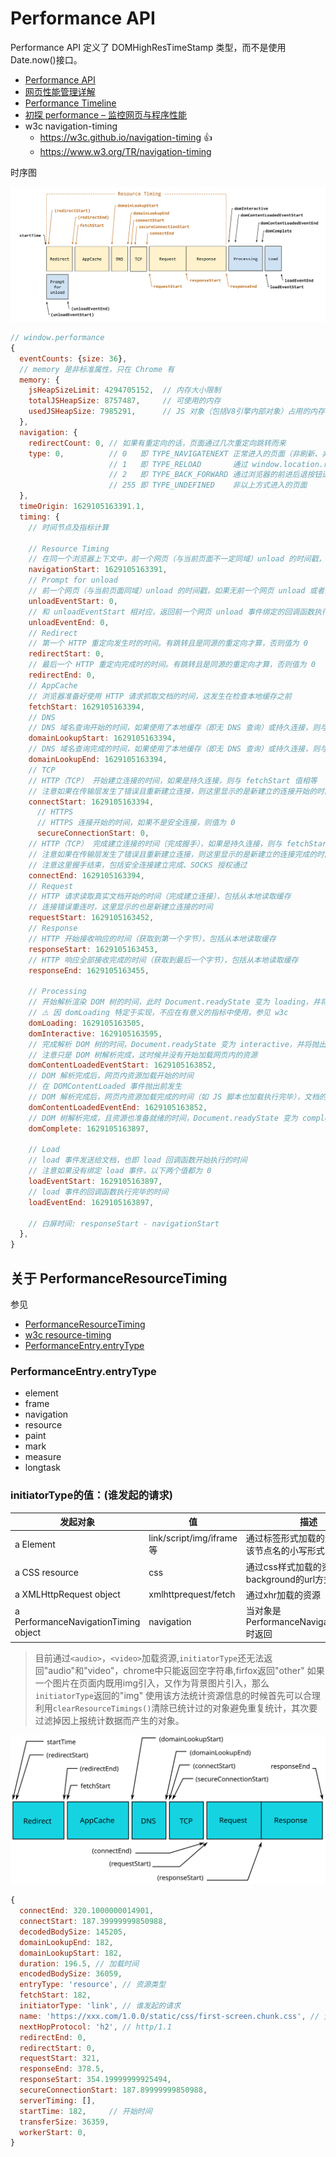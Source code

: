 # Performance API

Performance API 定义了 DOMHighResTimeStamp 类型，而不是使用 Date.now()接口。

- [Performance API](https://developer.mozilla.org/zh-CN/docs/Web/API/Performance_API)
- [网页性能管理详解](http://www.ruanyifeng.com/blog/2015/09/web-page-performance-in-depth.html)
- [Performance Timeline](https://developer.mozilla.org/zh-CN/docs/Web/API/Performance_Timeline)
- [初探 performance – 监控网页与程序性能](http://www.alloyteam.com/2015/09/explore-performance/)
- w3c navigation-timing
  - https://w3c.github.io/navigation-timing 👍
  - https://www.w3.org/TR/navigation-timing

时序图

![navigation-timing](./../img/navigation-timing.svg)

```js
// window.performance
{
  eventCounts: {size: 36},
  // memory 是非标准属性，只在 Chrome 有
  memory: {
    jsHeapSizeLimit: 4294705152,  // 内存大小限制
    totalJSHeapSize: 8757487,     // 可使用的内存
    usedJSHeapSize: 7985291,      // JS 对象（包括V8引擎内部对象）占用的内存，一定小于 totalJSHeapSize
  },
  navigation: {
    redirectCount: 0, // 如果有重定向的话，页面通过几次重定向跳转而来
    type: 0,          // 0   即 TYPE_NAVIGATENEXT 正常进入的页面（非刷新、非重定向等）
                      // 1   即 TYPE_RELOAD       通过 window.location.reload() 刷新的页面
                      // 2   即 TYPE_BACK_FORWARD 通过浏览器的前进后退按钮进入的页面（历史记录）
                      // 255 即 TYPE_UNDEFINED    非以上方式进入的页面
  },
  timeOrigin: 1629105163391.1,
  timing: {
    // 时间节点及指标计算

    // Resource Timing
    // 在同一个浏览器上下文中，前一个网页（与当前页面不一定同域）unload 的时间戳，如果无前一个网页 unload ，则与 fetchStart 值相等
    navigationStart: 1629105163391,
    // Prompt for unload
    // 前一个网页（与当前页面同域）unload 的时间戳，如果无前一个网页 unload 或者前一个网页与当前页面不同域，则值为 0
    unloadEventStart: 0,
    // 和 unloadEventStart 相对应，返回前一个网页 unload 事件绑定的回调函数执行完毕的时间戳
    unloadEventEnd: 0,
    // Redirect
    // 第一个 HTTP 重定向发生时的时间。有跳转且是同源的重定向才算，否则值为 0
    redirectStart: 0,
    // 最后一个 HTTP 重定向完成时的时间。有跳转且是同源的重定向才算，否则值为 0
    redirectEnd: 0,
    // AppCache
    // 浏览器准备好使用 HTTP 请求抓取文档的时间，这发生在检查本地缓存之前
    fetchStart: 1629105163394,
    // DNS
    // DNS 域名查询开始的时间，如果使用了本地缓存（即无 DNS 查询）或持久连接，则与 fetchStart 值相等
    domainLookupStart: 1629105163394,
    // DNS 域名查询完成的时间，如果使用了本地缓存（即无 DNS 查询）或持久连接，则与 fetchStart 值相等
    domainLookupEnd: 1629105163394,
    // TCP
    // HTTP（TCP） 开始建立连接的时间，如果是持久连接，则与 fetchStart 值相等
    // 注意如果在传输层发生了错误且重新建立连接，则这里显示的是新建立的连接开始的时间
    connectStart: 1629105163394,
      // HTTPS
      // HTTPS 连接开始的时间，如果不是安全连接，则值为 0
      secureConnectionStart: 0,
    // HTTP（TCP） 完成建立连接的时间（完成握手），如果是持久连接，则与 fetchStart 值相等
    // 注意如果在传输层发生了错误且重新建立连接，则这里显示的是新建立的连接完成的时间
    // 注意这里握手结束，包括安全连接建立完成、SOCKS 授权通过
    connectEnd: 1629105163394,
    // Request
    // HTTP 请求读取真实文档开始的时间（完成建立连接），包括从本地读取缓存
    // 连接错误重连时，这里显示的也是新建立连接的时间
    requestStart: 1629105163452,
    // Response
    // HTTP 开始接收响应的时间（获取到第一个字节），包括从本地读取缓存
    responseStart: 1629105163453,
    // HTTP 响应全部接收完成的时间（获取到最后一个字节），包括从本地读取缓存
    responseEnd: 1629105163455,

    // Processing
    // 开始解析渲染 DOM 树的时间，此时 Document.readyState 变为 loading，并将抛出 readystatechange 相关事件
    // ⚠️ 因 domLoading 特定于实现，不应在有意义的指标中使用，参见 w3c
    domLoading: 1629105163505,
    domInteractive: 1629105163595,
    // 完成解析 DOM 树的时间，Document.readyState 变为 interactive，并将抛出 readystatechange 相关事件
    // 注意只是 DOM 树解析完成，这时候并没有开始加载网页内的资源
    domContentLoadedEventStart: 1629105163852,
    // DOM 解析完成后，网页内资源加载开始的时间
    // 在 DOMContentLoaded 事件抛出前发生
    // DOM 解析完成后，网页内资源加载完成的时间（如 JS 脚本也加载执行完毕），文档的DOMContentLoaded 事件的结束时间
    domContentLoadedEventEnd: 1629105163852,
    // DOM 树解析完成，且资源也准备就绪的时间，Document.readyState 变为 complete，并将抛出 readystatechange 相关事件
    domComplete: 1629105163897,

    // Load
    // load 事件发送给文档，也即 load 回调函数开始执行的时间
    // 注意如果没有绑定 load 事件，以下两个值都为 0
    loadEventStart: 1629105163897,
    // load 事件的回调函数执行完毕的时间
    loadEventEnd: 1629105163897,

    // 白屏时间: responseStart - navigationStart
  },
}
```

## 关于 PerformanceResourceTiming

参见

- [PerformanceResourceTiming](https://developer.mozilla.org/zh-CN/docs/Web/API/PerformanceResourceTiming)
- [w3c resource-timing](https://w3c.github.io/resource-timing/)
- [PerformanceEntry.entryType](https://developer.mozilla.org/en-US/docs/Web/API/PerformanceEntry/entryType)


### PerformanceEntry.entryType

- element
- frame
- navigation
- resource
- paint
- mark
- measure
- longtask

### initiatorType的值：(谁发起的请求)

发起对象 | 值 | 描述
--- | --- | ----
a Element | link/script/img/iframe等 | 通过标签形式加载的资源，值是该节点名的小写形式
a CSS resource | css | 通过css样式加载的资源，比如background的url方式加载资源
a XMLHttpRequest object | xmlhttprequest/fetch | 通过xhr加载的资源
a PerformanceNavigationTiming object | navigation | 当对象是PerformanceNavigationTiming时返回

> 目前通过`<audio>`，`<video>`加载资源,`initiatorType`还无法返回"audio"和"video"，chrome中只能返回空字符串,firfox返回"other"
> 如果一个图片在页面内既用img引入，又作为背景图片引入，那么`initiatorType`返回的"img"
> 使用该方法统计资源信息的时候首先可以合理利用`clearResourceTimings()`清除已统计过的对象避免重复统计，其次要过滤掉因上报统计数据而产生的对象。

![resource-timing](./../img/resource-timing.svg)

```js
{
  connectEnd: 320.1000000014901,
  connectStart: 187.39999999850988,
  decodedBodySize: 145205,
  domainLookupEnd: 182,
  domainLookupStart: 182,
  duration: 196.5, // 加载时间
  encodedBodySize: 36059,
  entryType: 'resource', // 资源类型
  fetchStart: 182,
  initiatorType: 'link', // 谁发起的请求
  name: 'https://xxx.com/1.0.0/static/css/first-screen.chunk.css', // 资源名称，是资源的绝对路径或调用mark方法自定义的名称
  nextHopProtocol: 'h2', // http/1.1
  redirectEnd: 0,
  redirectStart: 0,
  requestStart: 321,
  responseEnd: 378.5,
  responseStart: 354.19999999925494,
  secureConnectionStart: 187.89999999850988,
  serverTiming: [],
  startTime: 182,     // 开始时间
  transferSize: 36359,
  workerStart: 0,
}
```
